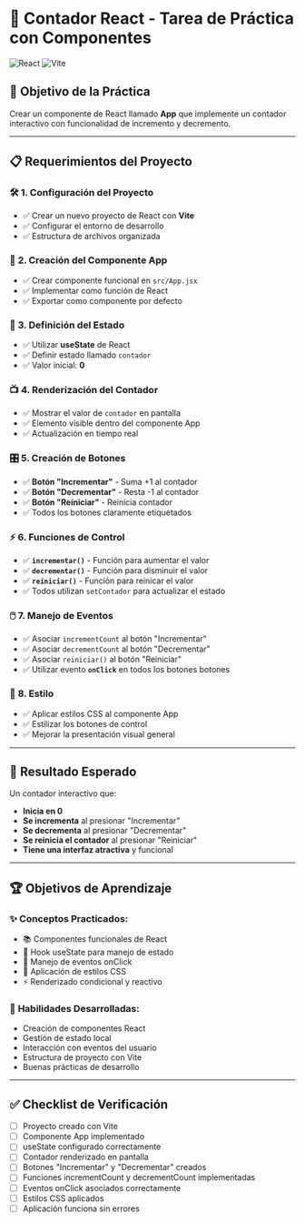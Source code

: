 # 🔢 Contador React - Tarea de Práctica con Componentes

![React](https://img.shields.io/badge/React-19.1.1-61DAFB?style=for-the-badge&logo=react&logoColor=black)
![Vite](https://img.shields.io/badge/Vite-Latest-646CFF?style=for-the-badge&logo=vite&logoColor=white)

## 🎯 Objetivo de la Práctica

Crear un componente de React llamado **App** que implemente un contador interactivo con funcionalidad de incremento y decremento.

---

## 📋 Requerimientos del Proyecto

### 🛠️ **1. Configuración del Proyecto**
- ✅ Crear un nuevo proyecto de React con **Vite**
- ✅ Configurar el entorno de desarrollo
- ✅ Estructura de archivos organizada

### 🧩 **2. Creación del Componente App**
- ✅ Crear componente funcional en `src/App.jsx`
- ✅ Implementar como función de React
- ✅ Exportar como componente por defecto

### 🔄 **3. Definición del Estado**
- ✅ Utilizar **useState** de React
- ✅ Definir estado llamado `contador`
- ✅ Valor inicial: **0**

### 📺 **4. Renderización del Contador**
- ✅ Mostrar el valor de `contador` en pantalla
- ✅ Elemento visible dentro del componente App
- ✅ Actualización en tiempo real

### 🎛️ **5. Creación de Botones**
- ✅ **Botón "Incrementar"** - Suma +1 al contador
- ✅ **Botón "Decrementar"** - Resta -1 al contador
- ✅ **Botón "Reiniciar"** - Reinicia contador
- ✅ Todos los botones claramente etiquetados

### ⚡ **6. Funciones de Control**
- ✅ **`incrementar()`** - Función para aumentar el valor
- ✅ **`decrementar()`** - Función para disminuir el valor
- ✅ **`reiniciar()`** - Función para reinicar el valor
- ✅ Todos utilizan `setContador` para actualizar el estado

### 🖱️ **7. Manejo de Eventos**
- ✅ Asociar `incrementCount` al botón "Incrementar"
- ✅ Asociar `decrementCount` al botón "Decrementar"
- ✅ Asociar `reiniciar()` al botón "Reiniciar"
- ✅ Utilizar evento **`onClick`** en todos los botones botones

### 🎨 **8. Estilo**
- ✅ Aplicar estilos CSS al componente App
- ✅ Estilizar los botones de control
- ✅ Mejorar la presentación visual general

---

## 🎯 Resultado Esperado

Un contador interactivo que:
- **Inicia en 0**
- **Se incrementa** al presionar "Incrementar"
- **Se decrementa** al presionar "Decrementar"
- **Se reinicia el contador** al presionar "Reiniciar"
- **Tiene una interfaz atractiva** y funcional

---

## 🏆 Objetivos de Aprendizaje

### ✨ **Conceptos Practicados:**
- 📚 Componentes funcionales de React
- 🔄 Hook useState para manejo de estado
- 🎯 Manejo de eventos onClick
- 🎨 Aplicación de estilos CSS
- ⚡ Renderizado condicional y reactivo

### 🌟 **Habilidades Desarrolladas:**
- Creación de componentes React
- Gestión de estado local
- Interacción con eventos del usuario
- Estructura de proyecto con Vite
- Buenas prácticas de desarrollo

---

## ✅ Checklist de Verificación

- [ ] Proyecto creado con Vite
- [ ] Componente App implementado
- [ ] useState configurado correctamente
- [ ] Contador renderizado en pantalla
- [ ] Botones "Incrementar" y "Decrementar" creados
- [ ] Funciones incrementCount y decrementCount implementadas
- [ ] Eventos onClick asociados correctamente
- [ ] Estilos CSS aplicados
- [ ] Aplicación funciona sin errores
